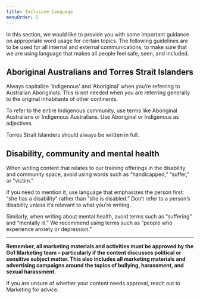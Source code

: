 ```yaml
---
title: Inclusive language
menuOrder: 5
---
```


In this section, we would like to provide you with some important guidance on appropriate word usage for certain topics. The following guidelines are to be used for all internal and external communications, to make sure that we are using language that makes all people feel safe, seen, and included.



## Aboriginal Australians and Torres Strait Islanders

Always capitalize ‘Indigenous’ and ‘Aboriginal’ when you’re referring to Australian Aboriginals. This is not needed when you are referring generally to the original inhabitants of other continents.

To refer to the entire Indigenous community, use terms like Aboriginal Australians or Indigenous Australians. Use Aboriginal or Indigenous as adjectives.

Torres Strait Islanders should always be written in full.



## Disability, community and mental health

When writing content that relates to our training offerings in the disability and community space, avoid using words such as “handicapped,” “suffer,” or “victim.”

If you need to mention it, use language that emphasizes the person first: “she has a disability” rather than “she is disabled.” Don’t refer to a person’s disability unless it’s relevant to what you’re writing.

Similarly, when writing about mental health, avoid terms such as “suffering” and “mentally ill.” We recommend using terms such as “people who experience anxiety or depression.”


----------

**Remember, all marketing materials and activities must be approved by the Go1 Marketing team – particularly if the content discusses political or sensitive subject matter. This also includes all marketing materials and advertising campaigns around the topics of bullying, harassment, and sexual harassment.**

If you are unsure of whether your content needs approval, reach out to Marketing for advice.

